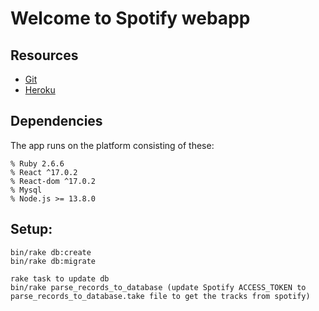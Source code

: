 # Welcome to Spotify webapp

## Resources

- [Git](https://github.com/Nandish-SS/spotify-test-task)
- [Heroku](https://spotify-tt.herokuapp.com/)

## Dependencies

The app runs on the platform consisting of these:

    % Ruby 2.6.6
    % React ^17.0.2
    % React-dom ^17.0.2
    % Mysql
    % Node.js >= 13.8.0

## Setup:
    bin/rake db:create
    bin/rake db:migrate
    
    rake task to update db
    bin/rake parse_records_to_database (update Spotify ACCESS_TOKEN to parse_records_to_database.take file to get the tracks from spotify)
    
